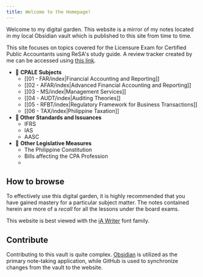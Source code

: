 ```yaml
---
title: Welcome to the Homepage!
---
```


Welcome to my digital garden. This website is a mirror of my notes located in my local Obsidian vault which is published to this site from time to time. 

This site focuses on topics covered for the Licensure Exam for Certified Public Accountants using ReSA's study guide. A review tracker created by me can be accessed using [this link](https://docs.google.com/spreadsheets/d/1ZYcrZEsSWFpGT7bwccuNtU_CFSy3FNb94MczraCj39I/edit?usp=sharing).

- 📌 **CPALE Subjects**
	- [[01 - FAR/index|Financial Accounting and Reporting]]
	- [[02 - AFAR/index|Advanced Financial Accounting and Reporting]]
	- [[03 - MS/index|Management Services]]
	- [[04 - AUDT/index|Auditing Theories]]
	- [[05 - RFBT/index|Regulatory Framework for Business Transactions]]
	- [[06 - TAX/index|Philippine Taxation]]
- **📌 Other Standards and Issuances**
	- IFRS
	- IAS
	- AASC
- 📌 **Other Legislative Measures**
	- The Philippine Constitution
	- Bills affecting the CPA Profession
	- 

## How to browse
To effectively use this digital garden, it is highly recommended that you have gained mastery for a particular subject matter. The notes contained herein are more of a *recall* for all the lessons under the board exams.

This website is best viewed with the [iA Writer](https://github.com/iaolo/iA-Fonts/tree/master) font family.

## Contribute
Contributing to this vault is quite complex. [Obsidian](https://obsidian.md/) is utilized as the primary note-taking application, while GitHub is used to synchronize changes from the vault to the website.

